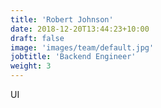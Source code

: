 ```yaml
---
title: 'Robert Johnson'
date: 2018-12-20T13:44:23+10:00
draft: false
image: 'images/team/default.jpg'
jobtitle: 'Backend Engineer'
weight: 3
---
```


UI
